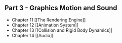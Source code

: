 ## Part 3 - Graphics Motion and Sound
- Chapter 11 [[The Rendering Engine]]
- Chapter 12 [[Animation System]]
- Chapter 13 [[Collision and Rigid Body Dynamics]]
- Chapter 14 [[Audio]]